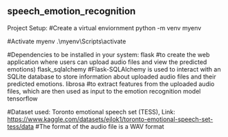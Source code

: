 ## speech_emotion_recognition

Project Setup:
#Create a virtual enviornment 
python -m venv myenv

#Activate myenv
.\myenv\Scripts\activate

#Dependencies to be installed in your system:
flask #to create the web application where users can upload audio files and view the predicted emotions)
flask_sqlalchemy #Flask-SQLAlchemy is used to interact with an SQLite database to store information about uploaded audio files and their predicted emotions.
librosa #to extract features from the uploaded audio files, which are then used as input to the emotion recognition model
tensorflow

#Dataset used: Toronto emotional speech set (TESS), Link: https://www.kaggle.com/datasets/ejlok1/toronto-emotional-speech-set-tess/data
#The format of the audio file is a WAV format



